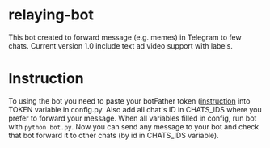 # relaying-bot

This bot created to forward message (e.g. memes) in Telegram to few chats. Current version 1.0 include text ad video support with labels.

# Instruction 

To using the bot you need to paste your botFather token ([instruction]([https://duckduckgo.com](https://core.telegram.org/bots/tutorial) "BotFather token instruction") into TOKEN variable in config.py. Also add all chat's ID in CHATS_IDS where you prefer to forward your message.
When all variables filled in config, run bot with ``python bot.py``.
Now you can send any message to your bot and check that bot forward it to other chats (by id in CHATS_IDS variable).
